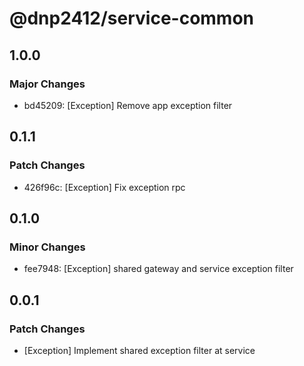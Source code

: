 # @dnp2412/service-common

## 1.0.0

### Major Changes

- bd45209: [Exception] Remove app exception filter

## 0.1.1

### Patch Changes

- 426f96c: [Exception] Fix exception rpc

## 0.1.0

### Minor Changes

- fee7948: [Exception] shared gateway and service exception filter

## 0.0.1

### Patch Changes

- [Exception] Implement shared exception filter at service
